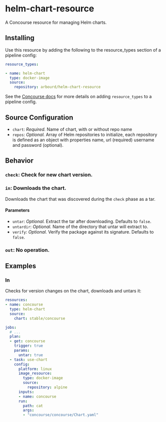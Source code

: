 # helm-chart-resource

A Concourse resource for managing Helm charts.

## Installing

Use this resource by adding the following to the resource_types section of a pipeline config:

```yaml
resource_types:

- name: helm-chart
  type: docker-image
  source:
    repository: arbourd/helm-chart-resource
```

See the [Concourse docs](https://concourse-ci.org/resource-types.html) for more details on adding `resource_types` to a pipeline config.

## Source Configuration

* `chart`: *Required.* Name of chart, with or without repo name
* `repos`: *Optional.* Array of Helm repositories to initialize, each repository is defined as an object with properties name, url (required) username and password (optional).

## Behavior

### `check`: Check for new chart version.

### `in`: Downloads the chart.

Downloads the chart that was discovered during the `check` phase as a tar.

#### Parameters

- `untar`: *Optional.* Extract the tar after downloading. Defaults to `false`.
- `untardir`: *Optional.* Name of the directory that untar will extract to.
- `verify`: *Optional.* Verify the package against its signature. Defaults to `false`.

### `out`: No operation.

## Examples

### In

Checks for version changes on the chart, downloads and untars it:

```yaml
resources:
- name: concourse
  type: helm-chart
  source:
    chart: stable/concourse

jobs:
  # ...
  plan:
  - get: concourse
    trigger: true
    params:
      untar: true
  - task: use-chart
    config:
      platform: linux
      image_resource:
        type: docker-image
        source:
          repository: alpine
      inputs:
      - name: concourse
      run:
        path: cat
        args:
        - "concourse/concourse/Chart.yaml"
```
